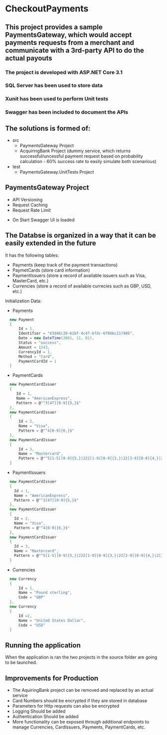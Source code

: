 # CheckoutPayments

## This project provides a sample PaymentsGateway, which would accept payments requests from a merchant and communicate with a 3rd-party API to do the actual payouts

### The project is developed with ASP.NET Core 3.1
### SQL Server has been used to store data
### Xunit has been used to perform Unit tests
### Swagger has been included to document the APIs

## The solutions is formed of:

- src
  - PaymentsGateway Project
  - AcquiringBank Project (dummy service, which returns successful/uncessful payment request based on probability calculation - 60% success rate to easily simulate both scenarious)
- test
  - PaymentsGateway.UnitTests Project
  
## PaymentsGateway Project 

- API Versioning
- Request Caching
- Request Rate Limit

* On Start Swagger UI is loaded

## The Databse is organized in a way that it can be easily extended in the future

It has the following tables: 

- Payments (keep track of the payment transactions)
- PaymetCards (store card information)
- PaymentIssuers (store a record of available issuers such as Visa, MasterCard, etc.)
- Currencies (store a record of available currecies such as GBP, USD, etc.)

Initialization Data:

- Payments 

```csharp
  new Payment
  {
      Id = 1,
      Identifier = "63d46c20-61bf-4c47-bfdc-6f08bc217406",
      Date = new DateTime(2001, 11, 01),
      Status = "success",
      Amount = 1243,
      CurrencyId = 1,
      Method = "Card",
      PaymentCardId = 1
  }
```

- PaymentCards

```csharp
  new PaymentCardIssuer
  {
     Id = 1,
     Name = "AmericanExpress", 
     Pattern = @"^3[47][0-9]{5,}$"
  },
  new PaymentCardIssuer 
  {
      Id = 2,
      Name = "Visa", 
      Pattern = @"^4[0-9]{6,}$" 
  },
  new PaymentCardIssuer
  {
      Id = 3,
      Name = "Mastercard", 
      Pattern = @"^5[1-5][0-9]{5,}|222[1-9][0-9]{3,}|22[3-9][0-9]{4,}|2[3-6][0-9]{5,}|27[01][0-9]{4,}|2720[0-9]{3,}$" 
  }
```

- PaymentIssuers

```csharp
  new PaymentCardIssuer
  {
    Id = 1,
    Name = "AmericanExpress", 
    Pattern = @"^3[47][0-9]{5,}$"
  },
  new PaymentCardIssuer 
  {
    Id = 2,
    Name = "Visa", 
    Pattern = @"^4[0-9]{6,}$" 
  },
  new PaymentCardIssuer
  {
    Id = 3,
    Name = "Mastercard", 
    Pattern = @"^5[1-5][0-9]{5,}|222[1-9][0-9]{3,}|22[3-9][0-9]{4,}|2[3-6][0-9]{5,}|27[01][0-9]{4,}|2720[0-9]{3,}$" 
  }
```

- Currencies

```csharp
  new Currency
  {
      Id = 1,
      Name = "Pound sterling",
      Code = "GBP"
  },
  new Currency
  {
      Id =2,
      Name = "United States Dollar",
      Code = "USD"
  }
```

## Running the application

When the application is ran the two projects in the source folder are going to be launched.

## Improvements for Production

- The AquiringBank project can be removed and replaced by an actual service
- Card Numbers should be encrypted if they are stored in database
- Parameters for Http requests can also be encrypted
- Logging Should be added
- Authentication Should be added
- More functionality can be exposed through additional endpoints to manage Currencies, CardIssuers, Payments, PaymentCards, etc.
